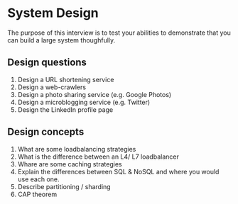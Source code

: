 # System Design
The purpose of this interview is to test your abilities to demonstrate that you can build a large system thoughfully.

## Design questions
1. Design a URL shortening service
2. Design a web-crawlers
3. Design a photo sharing service (e.g. Google Photos)
4. Design a microblogging service (e.g. Twitter)
5. Design the LinkedIn profile page

## Design concepts
1. What are some loadbalancing strategies
2. What is the difference between an L4/ L7 loadbalancer
3. Whare are some caching strategies
4. Explain the differences between SQL & NoSQL and where you would use each one.
5. Describe partitioning / sharding
6. CAP theorem
